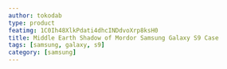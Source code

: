 ```yaml
---
author: tokodab
type: product
featimg: 1C0Ih48XlkPdati4dhcINDdvoXrp8ksH0
title: Middle Earth Shadow of Mordor Samsung Galaxy S9 Case
tags: [samsung, galaxy, s9]
category: [samsung]
---
```

